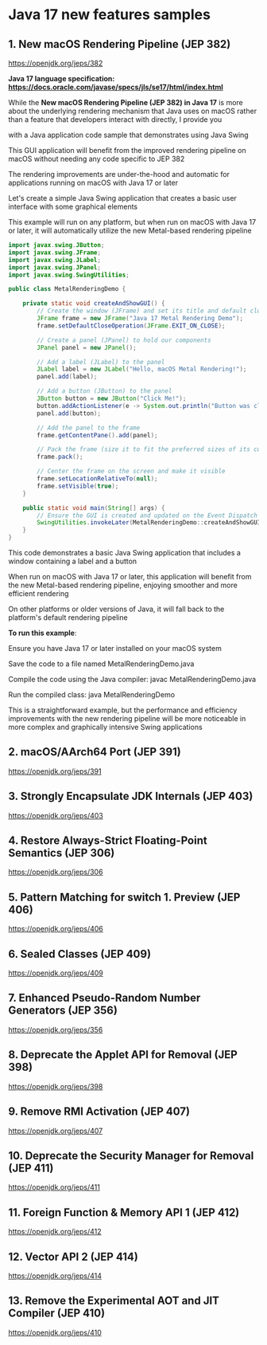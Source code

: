 # Java 17 new features samples

## 1. New macOS Rendering Pipeline (JEP 382)

https://openjdk.org/jeps/382

**Java 17 language specification: https://docs.oracle.com/javase/specs/jls/se17/html/index.html**

While the **New macOS Rendering Pipeline (JEP 382) in Java 17** is more about the underlying rendering mechanism that Java uses on macOS rather than a feature that developers interact with directly, I provide you

with a Java application code sample that demonstrates using Java Swing

This GUI application will benefit from the improved rendering pipeline on macOS without needing any code specific to JEP 382

The rendering improvements are under-the-hood and automatic for applications running on macOS with Java 17 or later

Let's create a simple Java Swing application that creates a basic user interface with some graphical elements

This example will run on any platform, but when run on macOS with Java 17 or later, it will automatically utilize the new Metal-based rendering pipeline

```java
import javax.swing.JButton;
import javax.swing.JFrame;
import javax.swing.JLabel;
import javax.swing.JPanel;
import javax.swing.SwingUtilities;

public class MetalRenderingDemo {

    private static void createAndShowGUI() {
        // Create the window (JFrame) and set its title and default close operation
        JFrame frame = new JFrame("Java 17 Metal Rendering Demo");
        frame.setDefaultCloseOperation(JFrame.EXIT_ON_CLOSE);

        // Create a panel (JPanel) to hold our components
        JPanel panel = new JPanel();

        // Add a label (JLabel) to the panel
        JLabel label = new JLabel("Hello, macOS Metal Rendering!");
        panel.add(label);

        // Add a button (JButton) to the panel
        JButton button = new JButton("Click Me!");
        button.addActionListener(e -> System.out.println("Button was clicked!"));
        panel.add(button);

        // Add the panel to the frame
        frame.getContentPane().add(panel);

        // Pack the frame (size it to fit the preferred sizes of its components)
        frame.pack();

        // Center the frame on the screen and make it visible
        frame.setLocationRelativeTo(null);
        frame.setVisible(true);
    }

    public static void main(String[] args) {
        // Ensure the GUI is created and updated on the Event Dispatch Thread
        SwingUtilities.invokeLater(MetalRenderingDemo::createAndShowGUI);
    }
}
```

This code demonstrates a basic Java Swing application that includes a window containing a label and a button

When run on macOS with Java 17 or later, this application will benefit from the new Metal-based rendering pipeline, enjoying smoother and more efficient rendering

On other platforms or older versions of Java, it will fall back to the platform's default rendering pipeline

**To run this example**:

Ensure you have Java 17 or later installed on your macOS system

Save the code to a file named MetalRenderingDemo.java

Compile the code using the Java compiler: javac MetalRenderingDemo.java

Run the compiled class: java MetalRenderingDemo

This is a straightforward example, but the performance and efficiency improvements with the new rendering pipeline will be more noticeable in more complex and graphically intensive Swing applications

## 2. macOS/AArch64 Port (JEP 391)

https://openjdk.org/jeps/391

## 3. Strongly Encapsulate JDK Internals (JEP 403)

https://openjdk.org/jeps/403

## 4. Restore Always-Strict Floating-Point Semantics (JEP 306)

https://openjdk.org/jeps/306

## 5. Pattern Matching for switch 1. Preview (JEP 406)

https://openjdk.org/jeps/406

## 6. Sealed Classes (JEP 409)

https://openjdk.org/jeps/409

## 7. Enhanced Pseudo-Random Number Generators (JEP 356)

https://openjdk.org/jeps/356

## 8. Deprecate the Applet API for Removal (JEP 398)

https://openjdk.org/jeps/398

## 9. Remove RMI Activation (JEP 407)

https://openjdk.org/jeps/407

## 10. Deprecate the Security Manager for Removal (JEP 411)

https://openjdk.org/jeps/411

## 11. Foreign Function & Memory API 1 (JEP 412)

https://openjdk.org/jeps/412

## 12. Vector API 2 (JEP 414)

https://openjdk.org/jeps/414

## 13. Remove the Experimental AOT and JIT Compiler (JEP 410)

https://openjdk.org/jeps/410
